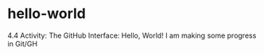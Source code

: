 # hello-world
4.4 Activity: The GitHub Interface: Hello, World!
I am making some progress in Git/GH
